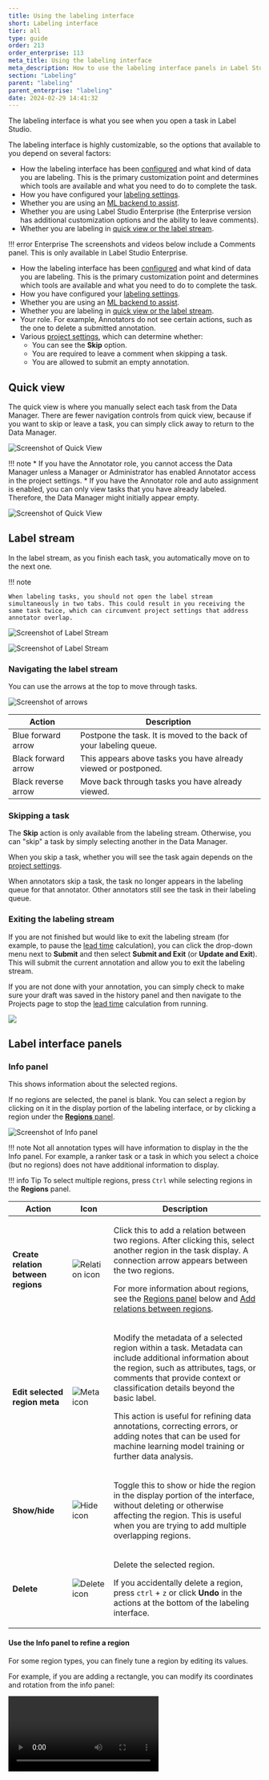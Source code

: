 ```yaml
---
title: Using the labeling interface
short: Labeling interface
tier: all
type: guide
order: 213
order_enterprise: 113
meta_title: Using the labeling interface
meta_description: How to use the labeling interface panels in Label Studio
section: "Labeling"
parent: "labeling"
parent_enterprise: "labeling"
date: 2024-02-29 14:41:32
---
```


The labeling interface is what you see when you open a task in Label Studio. 

The labeling interface is highly customizable, so the options that available to you depend on several factors:

<div class="opensource-only">

* How the labeling interface has been [configured](setup) and what kind of data you are labeling. This is the primary customization point and determines which tools are available and what you need to do to complete the task. 
* How you have configured your [labeling settings](hotkeys#Configure-your-labeling-settings). 
* Whether you are using an [ML backend to assist](label_advanced#Perform-ML-assisted-labeling-with-interactive-preannotations). 
* Whether you are using Label Studio Enterprise (the Enterprise version has additional customization options and the ability to leave comments). 
* Whether you are labeling in [quick view or the label stream](#Label-stream-vs-quick-view). 

!!! error Enterprise
    The screenshots and videos below include a Comments panel. This is only available in Label Studio Enterprise. 

</div>

<div class="enterprise-only">

* How the labeling interface has been [configured](setup) and what kind of data you are labeling. This is the primary customization point and determines which tools are available and what you need to do to complete the task.  
* How you have configured your [labeling settings](hotkeys#Configure-your-labeling-settings). 
* Whether you are using an [ML backend to assist](label_advanced#Perform-ML-assisted-labeling-with-interactive-preannotations). 
* Whether you are labeling in [quick view or the label stream](#Label-stream-vs-quick-view). 
* Your role. For example, Annotators do not see certain actions, such as the one to delete a submitted annotation. 
* Various [project settings](project_settings_lse), which can determine whether:
    * You can see the **Skip** option. 
    * You are required to leave a comment when skipping a task. 
    * You are allowed to submit an empty annotation. 

</div>

## Quick view

The quick view is where you manually select each task from the Data Manager. There are fewer navigation controls from quick view, because if you want to skip or leave a task, you can simply click away to return to the Data Manager. 


<div class="opensource-only">

![Screenshot of Quick View](/images/label/quick_view.png)

</div>

<div class="enterprise-only">

!!! note
    * If you have the Annotator role, you cannot access the Data Manager unless a Manager or Administrator has enabled Annotator access in the project settings. 
    * If you have the Annotator role and auto assignment is enabled, you can only view tasks that you have already labeled. Therefore, the Data Manager might initially appear empty. 

![Screenshot of Quick View](/images/label/quick_view_lse.png)

</div>



## Label stream

In the label stream, as you finish each task, you automatically move on to the next one. 

!!! note

    When labeling tasks, you should not open the label stream simultaneously in two tabs. This could result in you receiving the same task twice, which can circumvent project settings that address annotator overlap.

<div class="opensource-only">

![Screenshot of Label Stream](/images/label/label_stream.png)

</div>

<div class="enterprise-only">

![Screenshot of Label Stream](/images/label/label_stream_lse.png)

</div>

### Navigating the label stream

You can use the arrows at the top to move through tasks. 

![Screenshot of arrows](/images/label/label_postpone.png)

| Action   | Description   |
|--|-----|
| Blue forward arrow  | Postpone the task. It is moved to the back of your labeling queue. |
| Black forward arrow  | This appears above tasks you have already viewed or postponed.  |
| Black reverse arrow | Move back through tasks you have already viewed. |


### Skipping a task

The **Skip** action is only available from the labeling stream. Otherwise, you can "skip" a task by simply selecting another in the Data Manager.


<div class="enterprise-only">

When you skip a task, whether you will see the task again depends on the [project settings](project_settings_lse#Annotation). 

</div>

<div class="opensource-only">

When annotators skip a task, the task no longer appears in the labeling queue for that annotator. Other annotators still see the task in their labeling queue. 

</div>

### Exiting the labeling stream

If you are not finished but would like to exit the labeling stream (for example, to pause the [lead time](/guide/task_format.html#Relevant-JSON-property-descriptions) calculation), you can click the drop-down menu next to **Submit** and then select **Submit and Exit** (or **Update and Exit**). This will submit the current annotation and allow you to exit the labeling stream. 

If you are not done with your annotation, you can simply check to make sure your draft was saved in the history panel and then navigate to the Projects page to stop the [lead time](/guide/task_format.html#Relevant-JSON-property-descriptions) calculation from running. 

<img src="../images/submit-and-exit.png" class="gif-border">

## Label interface panels

### Info panel

This shows information about the selected regions. 

If no regions are selected, the panel is blank. You can select a region by clicking on it in the display portion of the labeling interface, or by clicking a region under the [**Regions** panel](#Regions-panel). 

![Screenshot of Info panel](/images/label/info_panel.png)

!!! note
    Not all annotation types will have information to display in the the Info panel. For example, a ranker task or a task in which you select a choice (but no regions) does not have additional information to display. 

!!! info Tip
    To select multiple regions, press `Ctrl` while selecting regions in the **Regions** panel. 


<table>
<thead>
    <tr>
      <th>Action</th>
      <th>Icon</th>
      <th>Description</th>
    </tr>
</thead>
<tr>
<td>

**Create relation between regions**
</td>
<td>

![Relation icon](/images/label/relation_icon.png)
</td>
<td>

Click this to add a relation between two regions. After clicking this, select another region in the task display. A connection arrow appears between the two regions. 

For more information about regions, see the [Regions panel](#Regions-panel) below and [Add relations between regions](labeling#Add-relations-between-regions). 

</td>
</tr>
<tr>
<td>

**Edit selected region meta**
</td>
<td>

![Meta icon](/images/label/meta_icon.png)
</td>
<td>

Modify the metadata of a selected region within a task. Metadata can include additional information about the region, such as attributes, tags, or comments that provide context or classification details beyond the basic label. 

This action is useful for refining data annotations, correcting errors, or adding notes that can be used for machine learning model training or further data analysis.

</td>
</tr>
<tr>
<td>

**Show/hide**
</td>
<td>

![Hide icon](/images/label/hide_icon.png)
</td>
<td>

Toggle this to show or hide the region in the display portion of the interface, without deleting or otherwise affecting the region. This is useful when you are trying to add multiple overlapping regions. 

</td>
</tr>
<tr>
<td>

**Delete**
</td>
<td>

![Delete icon](/images/label/delete_icon.png)
</td>
<td>

Delete the selected region. 

If you accidentally delete a region, press `ctrl` + `z` or click **Undo** in the actions at the bottom of the labeling interface. 

</td>
</tr>
</table>

#### Use the Info panel to refine a region

For some region types, you can finely tune a region by editing its values. 

For example, if you are adding a rectangle, you can modify its coordinates and rotation from the info panel:

<video src="../images/label/info_edit.mp4" controls="controls" style="max-width: 800px;" class="gif-border" />

<div class="enterprise-only">

### Comments panel

Use this section to leave comments. Reviewers and administrators get notifications about comments. 

For more information, see [Comments and notifications](comments_notifications). 

</div>

### History panel

This panel displays the annotation history as it progresses through the creation and review process. 

### Regions panel

A region is an area within the data that you as identify as an annotator. For example, this can be a box that you draw on an image, a section of highlighted text, highlighted video segments, and so on. 

Not all tasks require regions. Ranker tasks, classification tasks, or tasks in which you select an option from multiple choices do not require you to create regions. In those cases, the **Regions** panel is empty. 

![Regions panel](/images/label/regions_panel.png)

For information about adding regions, see [Labeling regions](labeling#Labeling-regions). 

#### Actions

* Select a region to display it in the **Info** panel. 
* Click the lock icon to lock a region. You cannot modify the region until it is unlocked. For complex tasks with multiple regions, this can help prevent you from making unintentional changes. 
* Click show/hide to control whether the region is visible in the display portion of the labeling interface. This can be useful when you are adding multiple overlapping regions. 
* With a region selected, press `backspace` to delete the region. 

#### Grouping

For complex annotation tasks in which you have multiple regions, you can use the grouping options to better manage the regions list. 

* **Group Manually**--You can organize regions by dragging and dropping them within the regions panel. This is useful for grouping related regions together according to your specific needs.
* **Group by Tool**--If you are using different annotation tools, it might be helpful to group regions by the tools that you used. 
* **Group by Label**--Group regions that have the same label. 

![Regions panel gif](/images/label/regions_panel.gif)

!!! note
    If you are using [predictions](predictions), you will also see an icon indicating which regions have been generated using a prediction. 

#### Ordering

If you are using the **Group Manually** option, you can order regions as follows:

* **Order by Time**: Regions are ordered by when they were added. This is the default. 
* **Order by Score**: If there is a scoring method present such as a confidence score or a quality rating, then the regions are ordered by score. These are typically only present if you are using an ML backend. 


!!! note
    The order and grouping that you apply does not affect the underlying data and does not change how the annotations are exported. It is simply for your convenience when working in the labeling interface. 

### Relations panel

This panel lists any relations you have added between regions. For information on adding a relation, see [Add relations between annotations](label_regions#Add-relations-between-regions). 

A relation indicates a connection between two regions, such as a hierarchy or order. These are often added in NLP tasks. 

![Relations panel screenshot](/images/label/relations.png)

You can use the **Relations** panel to delete relations and hide relations. Click the arrows between the relations to change the direction. They can be unidirectional or bidirectional arrows. 

![Relations panel gif](/images/label/relations_panel.gif)


## Customize your layout

As an annotator, there are several things you can do to customize your layout:

* Use the [settings](hotkeys) to determine whether the available hotkeys are displayed. 
* Customize your panel layout:
  * Click the arrows to collapse/expand panel groups or the entire side pane. 
  * Drag and drop the panel tab title to reorder panels within the side pane. 
  * Use drag and drop for a panel group to undock them from the side and move them around your screen. 

<video src="../images/label/panel_arrange.mp4" controls="controls" style="max-width: 800px;" class="gif-border" />


